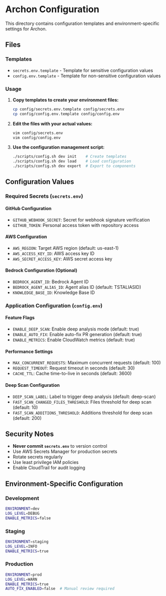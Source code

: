 # Archon Configuration

This directory contains configuration templates and environment-specific settings for Archon.

## Files

### Templates
- `secrets.env.template` - Template for sensitive configuration values
- `config.env.template` - Template for non-sensitive configuration values

### Usage

1. **Copy templates to create your environment files:**
   ```bash
   cp config/secrets.env.template config/secrets.env
   cp config/config.env.template config/config.env
   ```

2. **Edit the files with your actual values:**
   ```bash
   vim config/secrets.env
   vim config/config.env
   ```

3. **Use the configuration management script:**
   ```bash
   ./scripts/config.sh dev init    # Create templates
   ./scripts/config.sh dev load    # Load configuration
   ./scripts/config.sh dev export  # Export to components
   ```

## Configuration Values

### Required Secrets (`secrets.env`)

#### GitHub Configuration
- `GITHUB_WEBHOOK_SECRET`: Secret for webhook signature verification
- `GITHUB_TOKEN`: Personal access token with repository access

#### AWS Configuration
- `AWS_REGION`: Target AWS region (default: us-east-1)
- `AWS_ACCESS_KEY_ID`: AWS access key ID
- `AWS_SECRET_ACCESS_KEY`: AWS secret access key

#### Bedrock Configuration (Optional)
- `BEDROCK_AGENT_ID`: Bedrock Agent ID
- `BEDROCK_AGENT_ALIAS_ID`: Agent alias ID (default: TSTALIASID)
- `KNOWLEDGE_BASE_ID`: Knowledge Base ID

### Application Configuration (`config.env`)

#### Feature Flags
- `ENABLE_DEEP_SCAN`: Enable deep analysis mode (default: true)
- `ENABLE_AUTO_FIX`: Enable auto-fix PR generation (default: true)
- `ENABLE_METRICS`: Enable CloudWatch metrics (default: true)

#### Performance Settings
- `MAX_CONCURRENT_REQUESTS`: Maximum concurrent requests (default: 100)
- `REQUEST_TIMEOUT`: Request timeout in seconds (default: 30)
- `CACHE_TTL`: Cache time-to-live in seconds (default: 3600)

#### Deep Scan Configuration
- `DEEP_SCAN_LABEL`: Label to trigger deep analysis (default: deep-scan)
- `FAST_SCAN_CHANGED_FILES_THRESHOLD`: Files threshold for deep scan (default: 10)
- `FAST_SCAN_ADDITIONS_THRESHOLD`: Additions threshold for deep scan (default: 200)

## Security Notes

- **Never commit `secrets.env`** to version control
- Use AWS Secrets Manager for production secrets
- Rotate secrets regularly
- Use least privilege IAM policies
- Enable CloudTrail for audit logging

## Environment-Specific Configuration

### Development
```bash
ENVIRONMENT=dev
LOG_LEVEL=DEBUG
ENABLE_METRICS=false
```

### Staging
```bash
ENVIRONMENT=staging
LOG_LEVEL=INFO
ENABLE_METRICS=true
```

### Production
```bash
ENVIRONMENT=prod
LOG_LEVEL=WARN
ENABLE_METRICS=true
AUTO_FIX_ENABLED=false  # Manual review required
```
